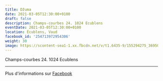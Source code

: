 ```yaml
---
title: Džuma
date: 2021-03-05T12:30:00+0100
draft: false
description: Champs-courbes 24. 1024 Ecublens
eventDate: 2021-03-05T12:30:00+0100
location: Écublens, Vaud
facebook_id: '254713972954306'
weight: 30
image: https://scontent-sea1-1.xx.fbcdn.net/v/t1.6435-9/155294275_3695079563921169_4909597834044538694_n.jpg?_nc_cat=101&ccb=1-7&_nc_sid=9e60e4&_nc_ohc=82g8mYqBZQoQ7kNvwGWHdMk&_nc_oc=AdnFG5p3JtawQJSsQMd83-9dgo096Buqu8yEQaf-n6K_J3J2kwQpcCDd5u9Mz8y9zsc&_nc_zt=23&_nc_ht=scontent-sea1-1.xx&edm=ABTKTjYEAAAA&_nc_gid=iV_0VLkKSoBLoL59x6CF_A&oh=00_AfLE7W3-DEUmqv0rO8fHj5e6JocBDCSdt974od3VnEZWUA&oe=6844E4DB
---
```


Champs-courbes 24. 1024 Ecublens

---

Plus d'informations sur [Facebook](https://facebook.com/events/254713972954306)